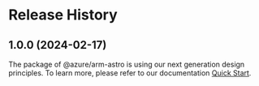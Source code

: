 # Release History
    
## 1.0.0 (2024-02-17)

The package of @azure/arm-astro is using our next generation design principles. To learn more, please refer to our documentation [Quick Start](https://aka.ms/js-track2-quickstart).
